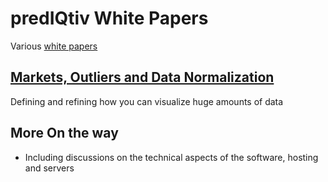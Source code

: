 
predIQtiv White Papers
===

Various [white papers]( https://en.wikipedia.org/wiki/White_paper )

## [Markets, Outliers and Data Normalization]( https://prediqtiv.github.io/#white-papers/outliers-data-normlization.md )

Defining and refining how you can visualize huge amounts of data

## More On the way

* Including discussions on the technical aspects of the software, hosting and servers
